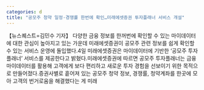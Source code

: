 ```yaml
---
categories: d
title: "공모주 청약 일정·경쟁률 한번에 확인…미래에셋증권 투자플래너 서비스 개설"
---
```

【뉴스퀘스트=김민수 기자】 다양한 금융 정보를 한꺼번에 확인할 수 있는 마이데이터에 대한 관심이 높아지고 있는 가운데 미래에셋증권이 공모주 관련 정보를 쉽게 확인할 수 있는 서비스 운영에 돌입했다.4일 미래에셋증권은 마이데이터에 기반한 ‘공모주 투자플래너’ 서비스를 제공한다고 밝혔다.미래에셋증권에 따르면 공모주 투자플래너는 금융마이데이터를 활용해 고객에게 보다 편리하고 새로운 투자 경험을 선보이기 위한 목적으로 만들어졌다.증권사별로 흩어져 있는 공모주 청약 정보, 경쟁률, 청약계좌를 한곳에 모아 고객의 번거로움을 해결했다는 게 미래